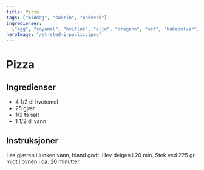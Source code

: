```yaml
---
title: Pizza
tags: ["middag", "sukrin", "bakverk"]
ingredienser:
  ["egg", "soyamel", "hvitløk", "olje", "oregano", "ost", "bakepulver"]
heroImage: "/et-sted-i-public.jpeg"
---
```


# Pizza

## Ingredienser

- 4 1/2 dl hvetemel
- 25 gjær
- 1/2 ts salt
- 1 1/2 dl vann

## Instruksjoner

Løs gjæren i lunken vann, bland godt. Hev deigen i 20 min. Stek ved 225 gr midt i ovnen i ca. 20 minutter.
